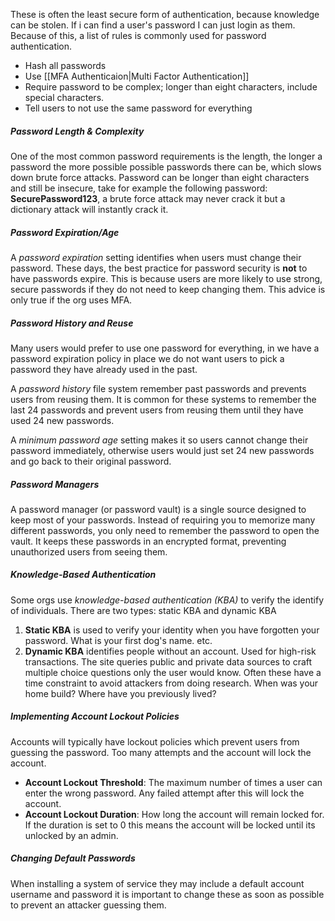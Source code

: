 These is often the least secure form of authentication, because knowledge can be stolen. If i can find a user's password I can just login as them. Because of this, a list of rules is commonly used for password authentication.

* Hash all passwords
* Use [[MFA Authenticaion|Multi Factor Authentication]]
* Require password to be complex; longer than eight characters, include special characters.
* Tell users to not use the same password for everything

##### Password Length & Complexity
One of the most common password requirements is the length, the longer a password the more possible possible passwords there can be, which slows down brute force attacks. Password can be longer than eight characters and still be insecure, take for example the following password: **SecurePassword123**, a brute force attack may never crack it but a dictionary attack will instantly crack it. 

##### Password Expiration/Age
A *password expiration* setting identifies when users must change their password. These days, the best practice for password security is **not** to have passwords expire. This is because users are more likely to use strong, secure passwords if they do not need to keep changing them. This advice is only true if the org uses MFA.

##### Password History and Reuse
Many users would prefer to use one password for everything, in we have a password expiration policy in place we do not want users to pick a password they have already used in the past. 

A *password history* file system remember past passwords and prevents users from reusing them. It is common for these systems to remember the last 24 passwords and prevent users from reusing them until they have used 24 new passwords.

A *minimum password age* setting makes it so users cannot change their password immediately, otherwise users would just set 24 new passwords and go back to their original password. 

##### Password Managers
A password manager (or password vault) is a single source designed to keep most of your passwords. Instead of requiring you to memorize many different passwords, you only need to remember the password to open the vault. It keeps these passwords in an encrypted format, preventing unauthorized users from seeing them.

##### Knowledge-Based Authentication
Some orgs use *knowledge-based authentication (KBA)* to verify the identify of individuals. There are two types: static KBA and  dynamic KBA

1. **Static KBA** is used to verify your identity when you have forgotten your password. What is your first dog's name. etc.
2. **Dynamic KBA** identifies people without an account. Used for high-risk transactions. The site queries public and private data sources to craft multiple choice questions only the user would know. Often these have a time constraint to avoid attackers from doing research. When was your home build? Where have you previously lived?

##### Implementing Account Lockout Policies
Accounts will typically have lockout policies which prevent users from guessing the password. Too many attempts and the account will lock the account.

* **Account Lockout Threshold**: The maximum number of times a user can enter the wrong password. Any failed attempt after this will lock the account. 
* **Account Lockout Duration**: How long the account will remain locked for. If the duration is set to 0 this means the account will be locked until its unlocked by an admin.

##### Changing Default Passwords
When installing a system of service they may include a default account username and password it is important to change these as soon as possible to prevent an attacker guessing them.
